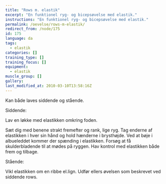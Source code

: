 ```yaml
---
title: "Rows m. elastik"
excerpt: "En funktionel ryg- og bicepsøvelse med elastik."
instructions: "En funktionel ryg- og bicepsøvelse med elastik."
permalink: /oevelse/rows-m-elastik/
redirect_from: /node/175
id: 175
language: da
tags:
  - elastik
categories: []
training_type: [] 
training_focus: []
equipment:
  - elastik
muscle_group: []
gallery:
last_modified_at: 2010-03-10T13:58:16Z
---
```


Kan både laves siddende og stående.

Siddende:

Lav en løkke med elastikken omkring foden.

Sæt dig med benene strakt fremefter og rank, lige ryg. Tag enderne af elastikken i hver sin hånd og hold hænderne i brysthøjde. Ved at bøje i albueleddet kommer der spænding i elastikken. Forsøg at få skulderbladende til at mødes på ryggen. Hav kontrol med elastikken både frem og tilbage.

Stående:

Vikl elastikken om en ribbe el.lign. Udfør ellers øvelsen som beskrevet ved siddende rows.
